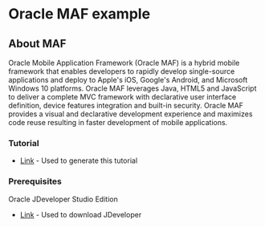 # Oracle MAF example

## About MAF

Oracle Mobile Application Framework (Oracle MAF) is a hybrid mobile framework that enables developers to rapidly develop single-source applications and deploy to Apple's iOS, Google's Android, and Microsoft Windows 10 platforms. Oracle MAF leverages Java, HTML5 and JavaScript to deliver a complete MVC framework with declarative user interface definition, device features integration and built-in security. Oracle MAF provides a visual and declarative development experience and maximizes code reuse resulting in faster development of mobile applications.

### Tutorial

* [Link](http://docs.oracle.com/cd/E53569_01/tutorials/tut_jdev_maf_app/tut_jdev_maf_app.html) - Used to generate this tutorial


### Prerequisites

Oracle JDeveloper Studio Edition

* [Link](http://www.oracle.com/technetwork/developer-tools/maf/downloads/index.html) - Used to download JDeveloper

